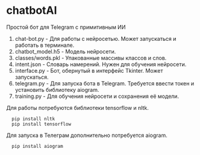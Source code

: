 # chatbotAI
Простой бот для Telegram с примитивным ИИ
1. chat-bot.py - Для работы с нейросетью. Может запускаться и работать в терминале.
2. chatbot_model.h5 - Модель нейросети.
3. classes/words.pkl - Упакованные массивы классов и слов.
4. intent.json - Словарь намерений. Нужен для обучения нейросети.
5. interface.py - Бот, обернутый в интерфейс Tkinter. Может запускаться.
6. telegram.py - Для запуска бота в Telegram. Требуется ввести токен и установить библиотеку aiogram.
7. training.py - Для обучения нейросети и сохранения её модели.
  
  Для работы потребуются библиотеки tensorflow и nltk.
      
      pip install nltk
      pip install tensorflow
      
 Для запуска в Телеграм дополнительно потребуется aiogram.
      
      pip install aiogram
